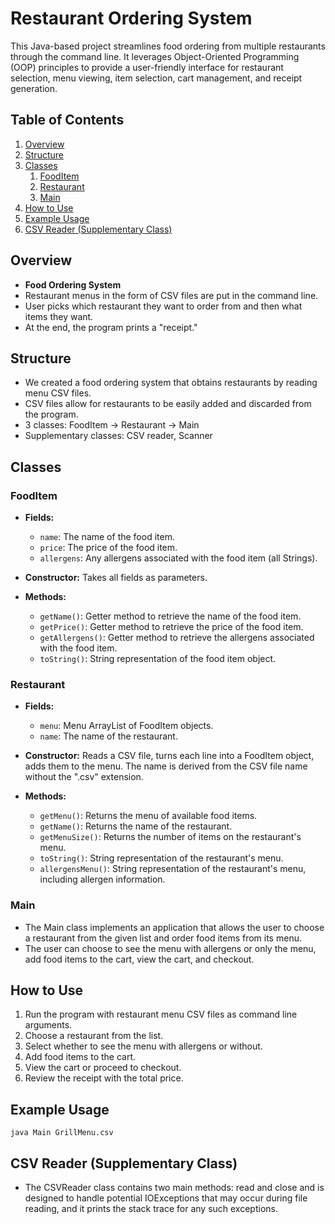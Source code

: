 
# Restaurant Ordering System

This Java-based project streamlines food ordering from multiple restaurants through the command line. It leverages Object-Oriented Programming (OOP) principles to provide a user-friendly interface for restaurant selection, menu viewing, item selection, cart management, and receipt generation.


## Table of Contents

1. [Overview](#project-goals)
2. [Structure](#structure)
3. [Classes](#classes)
   1. [FoodItem](#fooditem)
   2. [Restaurant](#restaurant)
   3. [Main](#main)
4. [How to Use](#how-to-use)
5. [Example Usage](#example-usage)
6. [CSV Reader (Supplementary Class)](#csv-reader-supplementary-class)


## Overview

- **Food Ordering System**
- Restaurant menus in the form of CSV files are put in the command line.
- User picks which restaurant they want to order from and then what items they want.
- At the end, the program prints a "receipt."

## Structure

- We created a food ordering system that obtains restaurants by reading menu CSV files.
- CSV files allow for restaurants to be easily added and discarded from the program.
- 3 classes: FoodItem -> Restaurant -> Main
- Supplementary classes: CSV reader, Scanner

## Classes

### FoodItem

- **Fields:**
  - `name`: The name of the food item.
  - `price`: The price of the food item.
  - `allergens`: Any allergens associated with the food item (all Strings).

- **Constructor:** Takes all fields as parameters.

- **Methods:**
  - `getName()`: Getter method to retrieve the name of the food item.
  - `getPrice()`: Getter method to retrieve the price of the food item.
  - `getAllergens()`: Getter method to retrieve the allergens associated with the food item.
  - `toString()`: String representation of the food item object.

### Restaurant

- **Fields:**
  - `menu`: Menu ArrayList of FoodItem objects.
  - `name`: The name of the restaurant.

- **Constructor:** Reads a CSV file, turns each line into a FoodItem object, adds them to the menu. The name is derived from the CSV file name without the ".csv" extension.

- **Methods:**
  - `getMenu()`: Returns the menu of available food items.
  - `getName()`: Returns the name of the restaurant.
  - `getMenuSize()`: Returns the number of items on the restaurant's menu.
  - `toString()`: String representation of the restaurant's menu.
  - `allergensMenu()`: String representation of the restaurant's menu, including allergen information.

### Main

- The Main class implements an application that allows the user to choose a restaurant from the given list and order food items from its menu.
- The user can choose to see the menu with allergens or only the menu, add food items to the cart, view the cart, and checkout.

## How to Use

1. Run the program with restaurant menu CSV files as command line arguments.
2. Choose a restaurant from the list.
3. Select whether to see the menu with allergens or without.
4. Add food items to the cart.
5. View the cart or proceed to checkout.
6. Review the receipt with the total price.

## Example Usage

```shell
java Main GrillMenu.csv
```

## CSV Reader (Supplementary Class)
- The CSVReader class contains two main methods: read and close and is designed to handle potential IOExceptions that may occur during file reading, and it prints the stack trace for any such exceptions.
